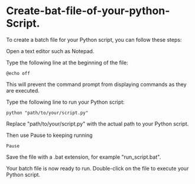 # Create-bat-file-of-your-python-Script.

To create a batch file for your Python script, you can follow these steps:

Open a text editor such as Notepad.

Type the following line at the beginning of the file:
```
@echo off
```
This will prevent the command prompt from displaying commands as they are executed.

Type the following line to run your Python script:
```
python "path/to/your/script.py"
```
Replace "path/to/your/script.py" with the actual path to your Python script.

Then use Pause to keeping running 
```
Pause
```
Save the file with a .bat extension, for example "run_script.bat".

Your batch file is now ready to run. Double-click on the file to execute your Python script.
